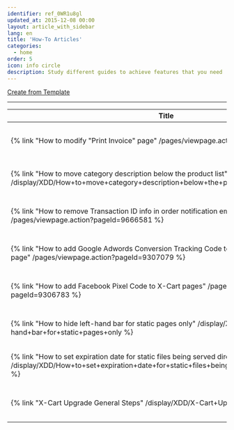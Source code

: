 ```yaml
---
identifier: ref_0WR1u8gl
updated_at: 2015-12-08 00:00
layout: article_with_sidebar
lang: en
title: 'How-To Articles'
categories:
  - home
order: 5
icon: info circle
description: Study different guides to achieve features that you need
---
```



[Create from Template](http://kb.x-cart.com?createDialogSpaceKey=XDD&createDialogBlueprintId=c22b678d-69eb-4160-abab-455789c88bde)

* * *

<table class="aui content-report-table-macro">

<thead>

<tr>

<th>Title</th>

<th>Creator</th>

<th>Modified</th>

</tr>

</thead>

<tbody>

<tr>

<td class="title">{% link "How to modify "Print Invoice" page" /pages/viewpage.action?pageId=9306925 %}</td>

<td class="creator">{% link "Sergey Fomin" /display/~seyfin %}</td>

<td class="modified" data-sortable-date="1467290194616">Jun 30, 2016</td>

</tr>

<tr>

<td class="title">{% link "How to move category description below the product list" /display/XDD/How+to+move+category+description+below+the+product+list %}</td>

<td class="creator">{% link "Sergey Fomin" /display/~seyfin %}</td>

<td class="modified" data-sortable-date="1467131843878">Jun 28, 2016</td>

</tr>

<tr>

<td class="title">{% link "How to remove Transaction ID info in order notification emails?" /pages/viewpage.action?pageId=9666581 %}</td>

<td class="creator">{% link "Sergey Fomin" /display/~seyfin %}</td>

<td class="modified" data-sortable-date="1464274793209">May 26, 2016</td>

</tr>

<tr>

<td class="title">{% link "How to add Google Adwords Conversion Tracking Code to "Thank you for your order" page" /pages/viewpage.action?pageId=9307079 %}</td>

<td class="creator">{% link "Sergey Fomin" /display/~seyfin %}</td>

<td class="modified" data-sortable-date="1462549854685">May 06, 2016</td>

</tr>

<tr>

<td class="title">{% link "How to add Facebook Pixel Сode to X-Cart pages" /pages/viewpage.action?pageId=9306783 %}</td>

<td class="creator">{% link "Sergey Fomin" /display/~seyfin %}</td>

<td class="modified" data-sortable-date="1462454813749">May 05, 2016</td>

</tr>

<tr>

<td class="title">{% link "How to hide left-hand bar for static pages only" /display/XDD/How+to+hide+left-hand+bar+for+static+pages+only %}</td>

<td class="creator">{% link "Sergey Fomin" /display/~seyfin %}</td>

<td class="modified" data-sortable-date="1460983337559">Apr 18, 2016</td>

</tr>

<tr>

<td class="title">{% link "How to set expiration date for static files being served directly by Nginx" /display/XDD/How+to+set+expiration+date+for+static+files+being+served+directly+by+Nginx %}</td>

<td class="creator">{% link "Sergey Fomin" /display/~seyfin %}</td>

<td class="modified" data-sortable-date="1456671632499">Feb 28, 2016</td>

</tr>

<tr>

<td class="title">{% link "X-Cart Upgrade General Steps" /display/XDD/X-Cart+Upgrade+General+Steps %}</td>

<td class="creator">{% link "Sergey Fomin" /display/~seyfin %}</td>

<td class="modified" data-sortable-date="1452239038710">Jan 08, 2016</td>

</tr>

</tbody>

</table>